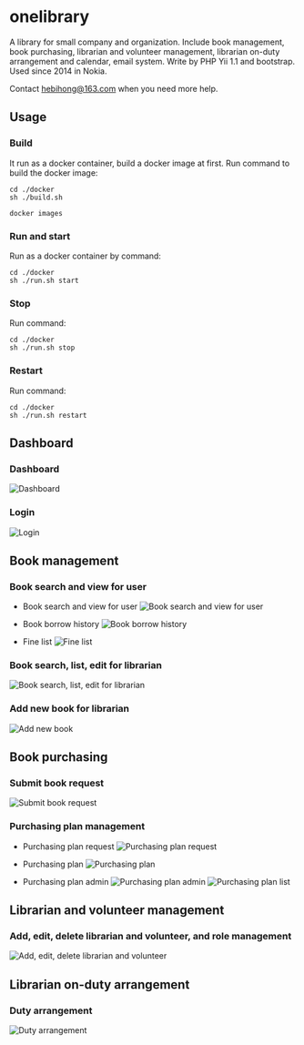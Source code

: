 # onelibrary
A library for small company and organization. Include book management, book purchasing, librarian and volunteer management, librarian on-duty arrangement and calendar, email system. Write by PHP Yii 1.1 and bootstrap. Used since 2014 in Nokia.

Contact hebihong@163.com when you need more help.

## Usage

### Build
It run as a docker container, build a docker image at first.
Run command to build the docker image:
```
cd ./docker
sh ./build.sh

docker images
```

### Run and start
Run as a docker container by command:
```
cd ./docker
sh ./run.sh start
```

### Stop
Run command:
```
cd ./docker
sh ./run.sh stop
```

### Restart
Run command:
```
cd ./docker
sh ./run.sh restart
```

## Dashboard

### Dashboard
![Dashboard](./doc/images/dashboard.PNG)

### Login
![Login](./doc/images/login.PNG)

## Book management

### Book search and view for user
- Book search and view for user
![Book search and view for user](./doc/images/search_book_user.PNG)

- Book borrow history
![Book borrow history](./doc/images/book_read_history.PNG)

- Fine list
![Fine list](./doc/images/fine_list.PNG)

### Book search, list, edit for librarian
![Book search, list, edit for librarian](./doc/images/book_admin.PNG)

### Add new book for librarian
![Add new book](./doc/images/add_book.PNG)

## Book purchasing

### Submit book request
![Submit book request](./doc/images/book_request.PNG)

### Purchasing plan management
- Purchasing plan request
![Purchasing plan request](./doc/images/buy_plan_request.PNG)

- Purchasing plan
![Purchasing plan](./doc/images/buy_plan.PNG)

- Purchasing plan admin
![Purchasing plan admin](./doc/images/buy_plan_admin.PNG)
![Purchasing plan list](./doc/images/buy_plan_list.PNG)


## Librarian and volunteer management

### Add, edit, delete librarian and volunteer, and role management
![Add, edit, delete librarian and volunteer](./doc/images/user_admin.PNG)

## Librarian on-duty arrangement

###  Duty arrangement
![Duty arrangement](./doc/images/duty_plan.PNG)
